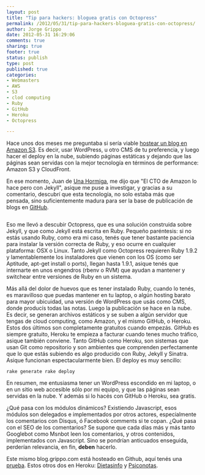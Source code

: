 ```yaml
--- 
layout: post
title: "Tip para hackers: bloguea gratis con Octopress"
permalink: /2012/05/31/tip-para-hackers-bloguea-gratis-con-octopress/
author: Jorge Grippo
date: 2012-05-31 16:29:06
comments: true
sharing: true
footer: true
status: publish
type: post
published: true
categories: 
- Webmasters
- AWS
- S3
- clod computing
- Ruby
- GitHub
- Heroku
- Octopress

---
```

<!-- 309 -->
Hace unos dos meses me preguntaba si sería viable <a href="http://blog.grippo.com/2012/03/13/idea-para-usar-wordpress-solo-como-backend-y-servir-las-paginas-desde-amazon-s3/">hostear un blog en Amazon S3</a>. Es decir, usar WordPress, u otro CMS de tu preferencia, y luego hacer el deploy en la nube, subiendo páginas estáticas y dejando que las páginas sean servidas con la mejor tecnología en términos de performance: Amazon S3 y CloudFront.

<!--more-->En ese momento, Juan de <a href="http://unahormiga.com">Una Hormiga</a>, me dijo que "El CTO de Amazon lo hace pero con Jekyll", asique me puse a investigar, y gracias a su comentario, descubrí que esta tecnología, no solo estaba más que pensada, sino suficientemente madura para ser la base de publicación de blogs en <a href="http://github.com">GitHub</a>.

<a href="http://octopress.org"><img title="octopress" src="http://blog.grippo.com/wp-content/uploads/2012/05/octopress.png" alt="" /></a>

Eso me llevó a descubir Octopress, que es una solución construida sobre Jekyll, y que como Jekyll está escrita en Ruby. Pequeño paréntesis: si no estás usando Ruby, como era mi caso, tenés que tener bastante paciencia para instalar la versión correcta de Ruby, y eso ocurre en cualquier plataforma: OSX o Linux. Tanto Jekyll como Octopress requieren Ruby 1.9.2 y lamentablemente los instaladores que vienen con los OS (como ser Aptitude, apt-get install o ports), llegan hasta 1.9.1, asique tenés que internarte en unos engendros (rbenv o RVM) que ayudan a mantener y switchear entre versiones de Ruby en un sistema.

Más allá del dolor de huevos que es tener instalado Ruby, cuando lo tenés, es maravilloso que puedas mantener en tu laptop, o algún hosting barato para mayor ubicuidad, una versión de WordPress que usás como CMS, donde producís todas las notas. Luego la publicación se hace en la nube. Es decir, se generan archivos estáticos y se suben a algún servidor que tengas de cloud computing, como Amazon, y el mismo GitHub, o Heroku. Estos dos últimos son completamente gratuitos cuando empezás. GitHub es siempre gratuito, Heroku te empieza a facturar cuando tenes mucho tráfico, asique también conviene. Tanto GitHub como Heroku, son sistemas que usan Git como repositorio y son ambientes que comprenden perfectamente que lo que estás subiendo es algo producido con Ruby, Jekyll y Sinatra. Asique funcionan espectacularmente bien. El deploy es muy sencillo:

<code>rake generate
rake deploy</code>

En resumen, me entusiasma tener un WordPress escondido en mi laptop, o en un sitio web accesible sólo por mi equipo, y que las páginas sean servidas en la nube. Y además si lo hacés con GitHub o Heroku, sea gratis.

¿Qué pasa con los módulos dinámicos? Existiendo Javascript, esos módulos son delegados e implementados por otros actores, especialmente los comentarios con Disqus, ó Facebook comments si te copan. ¿Qué pasa con el SEO de los comentarios? Se supone que cada días más y más tanto Googlebot como Msnbot leen los comentarios, y otros contenidos, implementados con Javascript. Sino se pondrían anticuados enseguida, perderían relevancia, en fin, <strong>deben</strong> hacerlo.

Este mismo blog.grippo.com está hosteado en Github, aquí tenés una <a href="http://blog.grippo.com/no-existe-esta-pagina.html" rel="nofollow">prueba</a>. Estos otros dos en Heroku: <a href="http://www.dietasinfo.com/">Dietasinfo</a> y <a href="http://www.psiconotas.com/">Psiconotas</a>.

